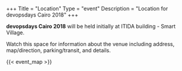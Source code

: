 +++
Title = "Location"
Type = "event"
Description = "Location for devopsdays Cairo 2018"
+++

**devopsdays Cairo 2018** will be held initially at ITIDA building - Smart Village.

Watch this space for information about the venue including address, map/direction, parking/transit, and details.

<!-- Uncomment this only if you have set the coordinates for your location in the config yaml. Get Latitude and Longitude of a Point: http://itouchmap.com/latlong.html -->
{{< event_map >}}
